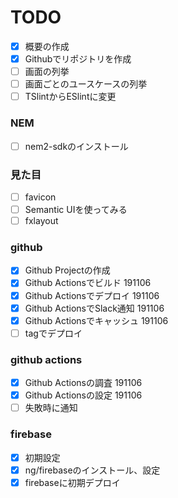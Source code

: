 # TODO

- [x] 概要の作成
- [x] Githubでリポジトリを作成
- [ ] 画面の列挙
- [ ] 画面ごとのユースケースの列挙
- [ ] TSlintからESlintに変更

### NEM
- [ ] nem2-sdkのインストール

### 見た目
- [ ] favicon
- [ ] Semantic UIを使ってみる
- [ ] fxlayout

### github
- [x] Github Projectの作成
- [x] Github Actionsでビルド  191106
- [x] Github Actionsでデプロイ  191106
- [x] Github ActionsでSlack通知  191106
- [x] Github Actionsでキャッシュ  191106
- [ ] tagでデプロイ

### github actions
- [x] Github Actionsの調査  191106
- [x] Github Actionsの設定  191106
- [ ] 失敗時に通知

### firebase
- [x] 初期設定
- [x] ng/firebaseのインストール、設定
- [x] firebaseに初期デプロイ
